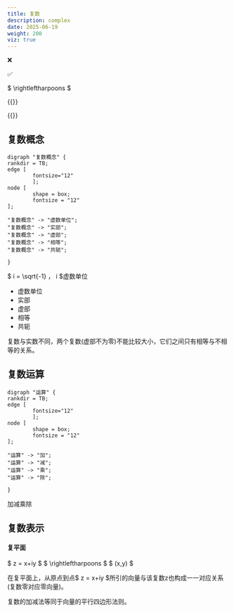 ```yaml
---
title: 复数
description: complex
date: 2025-06-19
weight: 200
viz: true
---
```


<style>
th, td {
  border: 1px solid rgb(190, 190, 190);
}
</style>

&#10060;

&#9989;

$ \rightleftharpoons $


{{<alert color="danger" title="注意" >}}




{{</alert>}}



## 复数概念

```viz-dot
digraph "复数概念" {
rankdir = TB;
edge [
        fontsize="12"
        ];
node [
        shape = box;
        fontsize = "12"
];

"复数概念" -> "虚数单位";
"复数概念" -> "实部";
"复数概念" -> "虚部";
"复数概念" -> "相等";
"复数概念" -> "共轭";

}
```

$ i = \sqrt{-1} $，$ i $虚数单位

- 虚数单位
- 实部
- 虚部
- 相等
- 共轭

复数与实数不同，两个复数(虚部不为零)不能比较大小，它们之间只有相等与不相等的关系。

## 复数运算

```viz-dot
digraph "运算" {
rankdir = TB;
edge [
        fontsize="12"
        ];
node [
        shape = box;
        fontsize = "12"
];

"运算" -> "加";
"运算" -> "减";
"运算" -> "乘";
"运算" -> "除";

}
```

加减乘除


## 复数表示




#### 复平面

$ z = x+iy $  $ \rightleftharpoons $ $ (x,y) $



在复平面上，从原点到点$ z = x+iy $所引的向量与该复数z也构成一一对应关系(复数零对应零向量)。

复数的加减法等同于向量的平行四边形法则。




